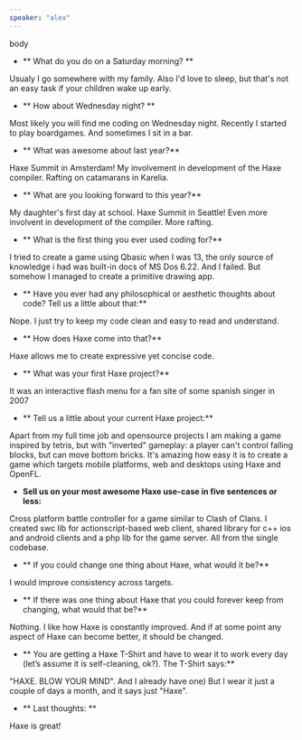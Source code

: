 ```yaml
---
speaker: "alex"
---
```


body
* ** What do you do on a Saturday morning? **

Usualy I go somewhere with my family. Also I'd love to sleep, but that's not an easy task if your children wake up early.

* ** How about Wednesday night? **

Most likely you will find me coding on Wednesday night. Recently I started to play boardgames. And sometimes I sit in a bar.

* ** What was awesome about last year?**

Haxe Summit in Amsterdam!
My involvement in development of the Haxe compiler.
Rafting on catamarans in Karelia.

* ** What are you looking forward to this year?**

My daughter's first day at school.
Haxe Summit in Seattle!
Even more involvent in development of the compiler.
More rafting.

* ** What is the first thing you ever used coding for?**

I tried to create a game using Qbasic when I was 13, the only source of knowledge i had was built-in docs of MS Dos 6.22. And I failed. But somehow I managed to create a primitive drawing app.

* ** Have you ever had any philosophical or aesthetic thoughts about code? Tell us a little about that:**

Nope. I just try to keep my code clean and easy to read and understand.

* ** How does Haxe come into that?**

Haxe allows me to create expressive yet concise code.

* ** What was your first Haxe project?**

It was an interactive flash menu for a fan site of some spanish singer in 2007

* ** Tell us a little about your current Haxe project:**

Apart from my full time job and opensource projects I am making a game inspired by tetris, but with "inverted" gameplay: a player can't control falling blocks, but can move bottom bricks. It's amazing how easy it is to create a game which targets mobile platforms, web and desktops using Haxe and OpenFL.

* **Sell us on your most awesome Haxe use-case in five sentences or less:**

Cross platform battle controller for a game similar to Clash of Clans. I created swc lib for actionscript-based web client, shared library for c++ ios and android clients and a php lib for the game server. All from the single codebase.

* ** If you could change one thing about Haxe, what would it be?**

I would improve consistency across targets.

* ** If there was one thing about Haxe that you could forever keep from changing, what would that be?**

Nothing. I like how Haxe is constantly improved. And if at some point any aspect of Haxe can become better, it should be changed.

* ** You are getting a Haxe T-Shirt and have to wear it to work every day (let’s assume it is self-cleaning, ok?). The T-Shirt says:**

"HAXE. BLOW YOUR MIND". And I already have one) But I wear it just a couple of days a month, and it says just "Haxe".

* ** Last thoughts: **

Haxe is great!